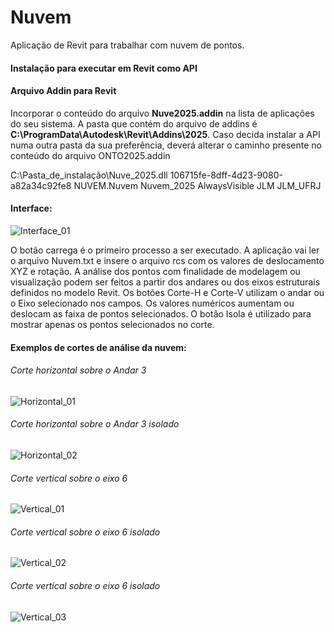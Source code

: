 # Nuvem
Aplicação de Revit para trabalhar com nuvem de pontos.

#### Instalação para executar em Revit como API 
 
#### Arquivo Addin para Revit
Incorporar o conteúdo do arquivo **Nuve2025.addin** na lista de aplicações do seu sistema. A pasta que contém do arquivo de addins é **C:\ProgramData\Autodesk\Revit\Addins\2025**. Caso decida instalar a API numa outra pasta da sua preferência, deverá alterar o caminho presente no conteúdo do arquivo ONTO2025.addin  

<AddIn Type="Command">
	 <Assembly>C:\Pasta_de_instalação\Nuve_2025.dll</Assembly>
	 <AddInId>106715fe-8dff-4d23-9080-a82a34c92fe8</AddInId>
	 <FullClassName>NUVEM.Nuvem</FullClassName>
	 <Text>Nuvem_2025</Text>
  	 <VisibilityMode>AlwaysVisible</VisibilityMode>
	 <VendorId>JLM</VendorId>
	 <VendorDescription>JLM_UFRJ</VendorDescription>
</AddIn>

#### Interface:

![Interface_01](https://github.com/user-attachments/assets/6ce06474-c195-42ec-8615-f94a70ed3c1e)

O botão carrega é o primeiro processo a ser executado. A aplicação vai ler o arquivo Nuvem.txt e insere o arquivo rcs com os valores de deslocamento XYZ e rotação.
A análise dos pontos com finalidade de modelagem ou visualização podem ser feitos a partir dos andares ou dos eixos estruturais definidos no modelo Revit. 
Os botões Corte-H e Corte-V utilizam o andar ou o Eixo selecionado nos campos. Os valores numéricos aumentam ou deslocam as faixa de pontos selecionados.
O botão Isola é utilizado para mostrar apenas os pontos selecionados no corte.

#### Exemplos de cortes de análise da nuvem:

###### Corte horizontal sobre o Andar 3
![Horizontal_01](https://github.com/user-attachments/assets/2c9e6e24-e248-4cc4-8381-c97d057b695d)

###### Corte horizontal sobre o Andar 3 isolado
![Horizontal_02](https://github.com/user-attachments/assets/606a3694-0dd9-4824-a9e6-50bcf62f8013)

###### Corte vertical sobre o eixo 6
![Vertical_01](https://github.com/user-attachments/assets/741afd09-9b33-4cc1-a610-5b9ad1ef80a8)

###### Corte vertical sobre o eixo 6 isolado
![Vertical_02](https://github.com/user-attachments/assets/966e9895-bd03-4d3d-a2ea-7f1f80e29eed)

###### Corte vertical sobre o eixo 6 isolado
![Vertical_03](https://github.com/user-attachments/assets/c6d80f0f-a7bf-422b-b309-61b1d8ccdb88)




